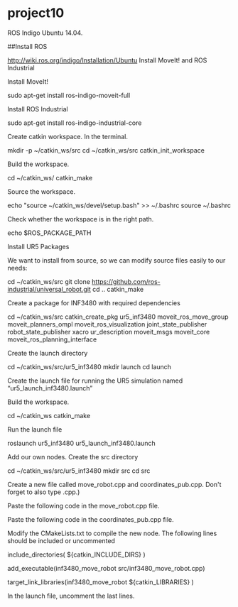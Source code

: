# project10

ROS Indigo Ubuntu 14.04. 

##Install ROS

http://wiki.ros.org/indigo/Installation/Ubuntu
Install MoveIt! and ROS Industrial

Install MoveIt!

sudo apt-get install ros-indigo-moveit-full

Install ROS Industrial

sudo apt-get install ros-indigo-industrial-core

Create catkin workspace. In the terminal.

mkdir -p ~/catkin_ws/src
cd ~/catkin_ws/src
catkin_init_workspace

Build the workspace.

cd ~/catkin_ws/
catkin_make

Source the workspace.

echo "source ~/catkin_ws/devel/setup.bash" >> ~/.bashrc
source ~/.bashrc

Check whether the workspace is in the right path.

echo $ROS_PACKAGE_PATH

Install UR5 Packages

We want to install from source, so we can modify source files easily to our needs:

cd ~/catkin_ws/src
git clone https://github.com/ros-industrial/universal_robot.git
cd ..
catkin_make

Create a package for INF3480 with required dependencies

cd ~/catkin_ws/src
catkin_create_pkg ur5_inf3480 moveit_ros_move_group moveit_planners_ompl moveit_ros_visualization joint_state_publisher robot_state_publisher xacro ur_description moveit_msgs moveit_core moveit_ros_planning_interface

Create the launch directory

cd ~/catkin_ws/src/ur5_inf3480
mkdir launch
cd launch

Create the launch file for running the UR5 simulation named “ur5_launch_inf3480.launch”

<!-- ROS Demo INF3480 -->
<launch>
    <!-- Launch our own script -->
    <!-- <node name="inf3480_move_robot" pkg="ur5_inf3480" type="inf3480_move_robot" respawn="false" output="screen"></node> -->
</launch>

Build the workspace.

cd ~/catkin_ws
catkin_make

Run the launch file

roslaunch ur5_inf3480 ur5_launch_inf3480.launch

Add our own nodes. Create the src directory

cd ~/catkin_ws/src/ur5_inf3480
mkdir src
cd src

Create a new file called move_robot.cpp and coordinates_pub.cpp. Don't forget to also type .cpp.)

Paste the following code in the move_robot.cpp file.

Paste the following code in the coordinates_pub.cpp file.

Modify the CMakeLists.txt to compile the new node. The following lines should be included or uncommented

include_directories(
  ${catkin_INCLUDE_DIRS}
)

add_executable(inf3480_move_robot src/inf3480_move_robot.cpp)

target_link_libraries(inf3480_move_robot
  ${catkin_LIBRARIES}
)

In the launch file, uncomment the last lines.

<node name="inf3480_move_robot" pkg="ur5_inf3480" type="inf3480_move_robot" respawn="false" output="screen"></node>
